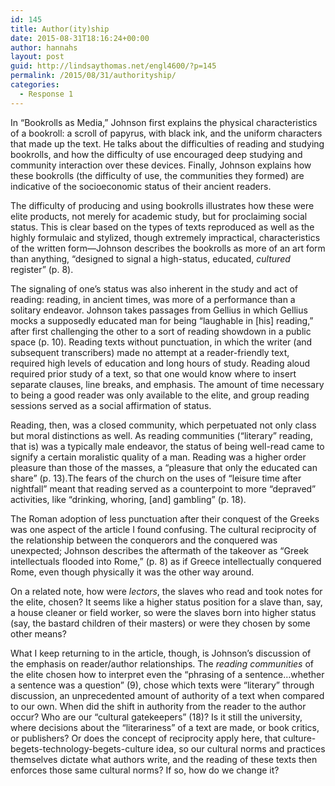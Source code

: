 ```yaml
---
id: 145
title: Author(ity)ship
date: 2015-08-31T18:16:24+00:00
author: hannahs
layout: post
guid: http://lindsaythomas.net/engl4600/?p=145
permalink: /2015/08/31/authorityship/
categories:
  - Response 1
---
```

In “Bookrolls as Media,” Johnson first explains the physical characteristics of a bookroll: a scroll of papyrus, with black ink, and the uniform characters that made up the text. He talks about the difficulties of reading and studying bookrolls, and how the difficulty of use encouraged deep studying and community interaction over these devices. Finally, Johnson explains how these bookrolls (the difficulty of use, the communities they formed) are indicative of the socioeconomic status of their ancient readers.

The difficulty of producing and using bookrolls illustrates how these were elite products, not merely for academic study, but for proclaiming social status. This is clear based on the types of texts reproduced as well as the highly formulaic and stylized, though extremely impractical, characteristics of the written form—Johnson describes the bookrolls as more of an art form than anything, “designed to signal a high-status, educated, _cultured_ register” (p. 8).

The signaling of one’s status was also inherent in the study and act of reading: reading, in ancient times, was more of a performance than a solitary endeavor. Johnson takes passages from Gellius in which Gellius mocks a supposedly educated man for being “laughable in [his] reading,” after first challenging the other to a sort of reading showdown in a public space (p. 10). Reading texts without punctuation, in which the writer (and subsequent transcribers) made no attempt at a reader-friendly text, required high levels of education and long hours of study. Reading aloud required prior study of a text, so that one would know where to insert separate clauses, line breaks, and emphasis. The amount of time necessary to being a good reader was only available to the elite, and group reading sessions served as a social affirmation of status.

Reading, then, was a closed community, which perpetuated not only class but moral distinctions as well. As reading communities (“literary” reading, that is) was a typically male endeavor, the status of being well-read came to signify a certain moralistic quality of a man. Reading was a higher order pleasure than those of the masses, a “pleasure that only the educated can share” (p. 13).The fears of the church on the uses of “leisure time after nightfall” meant that reading served as a counterpoint to more “depraved” activities, like “drinking, whoring, [and] gambling” (p. 18).

The Roman adoption of less punctuation after their conquest of the Greeks was one aspect of the article I found confusing. The cultural reciprocity of the relationship between the conquerors and the conquered was unexpected; Johnson describes the aftermath of the takeover as “Greek intellectuals flooded into Rome,” (p. 8) as if Greece intellectually conquered Rome, even though physically it was the other way around.

On a related note, how were _lectors_, the slaves who read and took notes for the elite, chosen? It seems like a higher status position for a slave than, say, a house cleaner or field worker, so were the slaves born into higher status (say, the bastard children of their masters) or were they chosen by some other means?

What I keep returning to in the article, though, is Johnson’s discussion of the emphasis on reader/author relationships. The _reading communities_ of the elite chosen how to interpret even the “phrasing of a sentence…whether a sentence was a question” (9), chose which texts were “literary” through discussion, an unprecedented amount of authority of a text when compared to our own. When did the shift in authority from the reader to the author occur? Who are our “cultural gatekeepers” (18)? Is it still the university, where decisions about the “literariness” of a text are made, or book critics, or publishers? Or does the concept of reciprocity apply here, that culture-begets-technology-begets-culture idea, so our cultural norms and practices themselves dictate what authors write, and the reading of these texts then enforces those same cultural norms? If so, how do we change it?